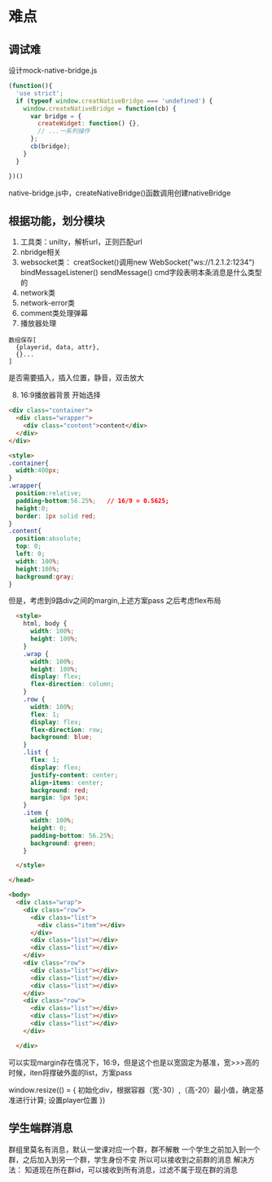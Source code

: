 # 难点

## 调试难
设计mock-native-bridge.js
```js
(function(){
  'use strict';
  if (typeof window.creatNativeBridge === 'undefined') {
    window.createNativeBridge = function(cb) {
      var bridge = {
        createWidget: function() {},
        // ...一系列操作
      };
      cb(bridge);
    }
  }

})()
```

native-bridge.js中，createNativeBridge()函数调用创建nativeBridge

## 根据功能，划分模块
1. 工具类：unilty，解析url，正则匹配url
2. nbridge相关
3. websocket类：
creatSocket()调用new WebSocket("ws://1.2.1.2:1234")
bindMessageListener()
sendMessage() cmd字段表明本条消息是什么类型的
4. network类
5. network-error类
6. comment类处理弹幕
7. 播放器处理
```
数组保存[
  {playerid, data, attr},
  {}...
]
```
是否需要插入，插入位置，静音，双击放大

8. 16:9播放器背景
开始选择
```html
<div class="container">
  <div class="wrapper">
    <div class="content">content</div>
  </div>
</div>

<style>
.container{ 
  width:400px; 
}
.wrapper{
  position:relative;
  padding-bottom:56.25%;   // 16/9 = 0.5625;
  height:0;
  border: 1px solid red;
}
.content{
  position:absolute;
  top: 0;
  left: 0;
  width: 100%;
  height:100%;
  background:gray;
}
```

但是，考虑到9路div之间的margin,上述方案pass
之后考虑flex布局
```html
  <style>
    html, body {
      width: 100%;
      height: 100%;
    }
    .wrap {
      width: 100%;
      height: 100%;
      display: flex;
      flex-direction: column;
    }
    .row {
      width: 100%;
      flex: 1;
      display: flex;
      flex-direction: row;
      background: blue;
    }
    .list {
      flex: 1;
      display: flex;
      justify-content: center;
      align-items: center;
      background: red;
      margin: 5px 5px;
    }
    .item {
      width: 100%;
      height: 0;
      padding-bottom: 56.25%;
      background: green;
    }

  </style>

</head>

<body>
  <div class="wrap">
    <div class="row">
      <div class="list">
        <div class="item"></div>
      </div>
      <div class="list"></div>
      <div class="list"></div>
    </div>
    <div class="row">
      <div class="list"></div>
      <div class="list"></div>
      <div class="list"></div>
    </div>
    <div class="row">
      <div class="list"></div>
      <div class="list"></div>
      <div class="list"></div>      
    </div>

  </div>
```
可以实现margin存在情况下，16:9，但是这个也是以宽固定为基准，宽>>>高的时候，iten将撑破外面的list，方案pass

window.resize(() = {
  初始化div，根据容器（宽-30）,（高-20）最小值，确定基准进行计算;
  设置player位置
})

## 学生端群消息
群组里莫名有消息，默认一堂课对应一个群，群不解散
一个学生之前加入到一个群，之后加入到另一个群，学生身份不变
所以可以接收到之前群的消息
解决方法：
  知道现在所在群id，可以接收到所有消息，过滤不属于现在群的消息